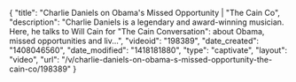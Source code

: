 {
    "title": "Charlie Daniels on Obama's Missed Opportunity | \"The Cain Co",
    "description": "Charlie Daniels is a legendary and award-winning musician. Here, he talks to Will Cain for \"The Cain Conversation\": about Obama, missed opportunities and liv...",
    "videoid": "198389",
    "date_created": "1408046560",
    "date_modified": "1418181880",
    "type": "captivate",
    "layout": "video",
    "url": "\/v\/charlie-daniels-on-obama-s-missed-opportunity-the-cain-co\/198389"
}